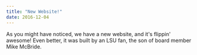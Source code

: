 ```yaml
---
title: "New Website!"
date: 2016-12-04
---
```


As you might have noticed, we have a new website, and it's flippin' awesome! Even better, it was built by an LSU fan, the son of board member Mike McBride.